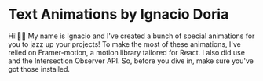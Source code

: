 # Text Animations by Ignacio Doria

Hi!👋🏻 My name is Ignacio and I've created a bunch of special animations for you to jazz up your projects! To make the most of these animations, I've relied on Framer-motion, a motion library tailored for React. I also did use and the Intersection Observer API. 
So, before you dive in, make sure you've got those installed. 

